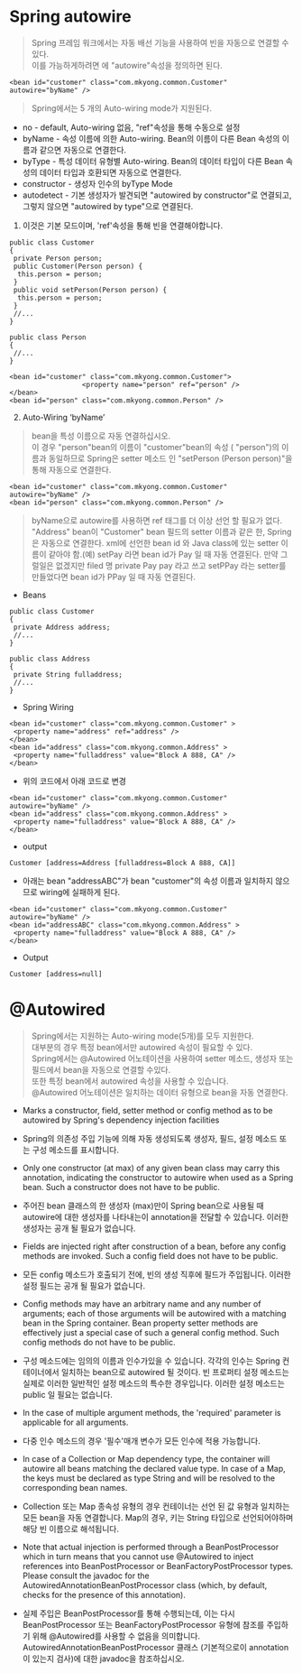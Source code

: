 
 # Spring autowire
 
 > Spring 프레임 워크에서는 자동 배선 기능을 사용하여 빈을 자동으로 연결할 수 있다.  
 > 이를 가능하게하려면 <bean>에 "autowire"속성을 정의하면 된다.  
~~~
<bean id="customer" class="com.mkyong.common.Customer" autowire="byName" />
~~~
 > Spring에서는 5 개의 Auto-wiring mode가 지원된다. 
 * no - default, Auto-wiring 없음, "ref"속성을 통해 수동으로 설정 
 * byName - 속성 이름에 의한 Auto-wiring. Bean의 이름이 다른 Bean 속성의 이름과 같으면 자동으로 연결한다. 
 * byType - 특성 데이터 유형별 Auto-wiring. Bean의 데이터 타입이 다른 Bean 속성의 데이터 타입과 호환되면 자동으로 연결한다.   
 * constructor - 생성자 인수의 byType Mode  
 * autodetect - 기본 생성자가 발견되면 "autowired by constructor"로 연결되고, 그렇지 않으면 "autowired by type"으로 연결된다.  
 
 1. 이것은 기본 모드이며, 'ref'속성을 통해 빈을 연결해야합니다. 
~~~
public class Customer
{
 private Person person;
 public Customer(Person person) {
  this.person = person;
 }
 public void setPerson(Person person) {
  this.person = person;
 }
 //...
}
~~~
~~~
public class Person
{
 //...
}
~~~
~~~
<bean id="customer" class="com.mkyong.common.Customer">
                  <property name="person" ref="person" />
</bean>
<bean id="person" class="com.mkyong.common.Person" />
~~~
 
 2. Auto-Wiring ‘byName’
 > bean을 특성 이름으로 자동 연결하십시오.  
 > 이 경우 "person"bean의 이름이 "customer"bean의 속성 ( "person")의 이름과 동일하므로 
 > Spring은 setter 메소드 인 "setPerson (Person person)"을 통해 자동으로 연결한다. 
~~~
<bean id="customer" class="com.mkyong.common.Customer" autowire="byName" />
<bean id="person" class="com.mkyong.common.Person" />
~~~
 > byName으로 autowire를 사용하면 ref 태그를 더 이상 선언 할 필요가 없다. 
 > "Address" bean이 "Customer" bean 필드의 setter 이름과 같은 한, Spring은 자동으로 연결한다.
 > xml에 선언한 bean id 와 Java class에 있는 setter 이름이 같아야 함.(예) setPay 라면 bean id가 Pay 일 때 자동 연결된다.
 > 만약 그럴일은 없겠지만 filed 명 private Pay pay 라고 쓰고 setPPay 라는 setter를 만들었다면 bean id가 PPay 일 때 자동 연결된다.
 
 * Beans
~~~
public class Customer
{
 private Address address;
 //...
}
~~~
~~~
public class Address
{
 private String fulladdress;
 //...
}
~~~
 * Spring Wiring
~~~
<bean id="customer" class="com.mkyong.common.Customer" >
 <property name="address" ref="address" />
</bean>
<bean id="address" class="com.mkyong.common.Address" >
 <property name="fulladdress" value="Block A 888, CA" />
</bean>
~~~
 * 위의 코드에서 아래 코드로 변경
~~~
<bean id="customer" class="com.mkyong.common.Customer" autowire="byName" />
<bean id="address" class="com.mkyong.common.Address" >
 <property name="fulladdress" value="Block A 888, CA" />
</bean>
~~~
 * output
~~~
Customer [address=Address [fulladdress=Block A 888, CA]]
~~~
 * 아래는 bean "addressABC"가 bean "customer"의 속성 이름과 일치하지 않으므로 wiring에 실패하게 된다.
~~~
<bean id="customer" class="com.mkyong.common.Customer" autowire="byName" />
<bean id="addressABC" class="com.mkyong.common.Address" >
 <property name="fulladdress" value="Block A 888, CA" />
</bean>
~~~
 * Output
~~~
Customer [address=null]
~~~

 
 # @Autowired
 > Spring에서는 지원하는 Auto-wiring mode(5개)를 모두 지원한다.  
 > 대부분의 경우 특정 bean에서만 autowired 속성이 필요할 수 있다.  
 > Spring에서는 @Autowired 어노테이션을 사용하여 setter 메소드, 생성자 또는 필드에서 bean을 자동으로 연결할 수있다.  
 > 또한 특정 bean에서 autowired 속성을 사용할 수 있습니다.  
 > @Autowired 어노테이션은 일치하는 데이터 유형으로 bean을 자동 연결한다.  
 
 
 

 * Marks a constructor, field, setter method or config method as to be autowired by Spring's dependency injection facilities
 * Spring의 의존성 주입 기능에 의해 자동 생성되도록 생성자, 필드, 설정 메소드 또는 구성 메소드를 표시합니다.

 * Only one constructor (at max) of any given bean class may carry this annotation, indicating the constructor to autowire when used as a Spring bean. Such a constructor does not have to be public.
 * 주어진 bean 클래스의 한 생성자 (max)만이 Spring bean으로 사용될 때 autowire에 대한 생성자를 나타내는이 annotation을 전달할 수 있습니다. 이러한 생성자는 공개 될 필요가 없습니다.

 * Fields are injected right after construction of a bean, before any config methods are invoked. Such a config field does not have to be public.
 * 모든 config 메소드가 호출되기 전에, 빈의 생성 직후에 필드가 주입됩니다. 이러한 설정 필드는 공개 될 필요가 없습니다.
 
 * Config methods may have an arbitrary name and any number of arguments; each of those arguments will be autowired with a matching bean in the Spring container. Bean property setter methods are effectively just a special case of such a general config method. Such config methods do not have to be public.
 * 구성 메소드에는 임의의 이름과 인수가있을 수 있습니다. 각각의 인수는 Spring 컨테이너에서 일치하는 bean으로 autowired 될 것이다. 빈 프로퍼티 설정 메소드는 실제로 이러한 일반적인 설정 메소드의 특수한 경우입니다. 이러한 설정 메소드는 public 일 필요는 없습니다.
 
 * In the case of multiple argument methods, the 'required' parameter is applicable for all arguments.
 * 다중 인수 메소드의 경우 '필수'매개 변수가 모든 인수에 적용 가능합니다.
 
 * In case of a Collection or Map dependency type, the container will autowire all beans matching the declared value type. In case of a Map, the keys must be declared as type String and will be resolved to the corresponding bean names.
 * Collection 또는 Map 종속성 유형의 경우 컨테이너는 선언 된 값 유형과 일치하는 모든 bean을 자동 연결합니다. Map의 경우, 키는 String 타입으로 선언되어야하며 해당 빈 이름으로 해석됩니다.
 
 * Note that actual injection is performed through a BeanPostProcessor which in turn means that you cannot use @Autowired to inject references into BeanPostProcessor or BeanFactoryPostProcessor types. Please consult the javadoc for the AutowiredAnnotationBeanPostProcessor class (which, by default, checks for the presence of this annotation).
 * 실제 주입은 BeanPostProcessor를 통해 수행되는데, 이는 다시 BeanPostProcessor 또는 BeanFactoryPostProcessor 유형에 참조를 주입하기 위해 @Autowired를 사용할 수 없음을 의미합니다. AutowiredAnnotationBeanPostProcessor 클래스 (기본적으로이 annotation이 있는지 검사)에 대한 javadoc을 참조하십시오.

